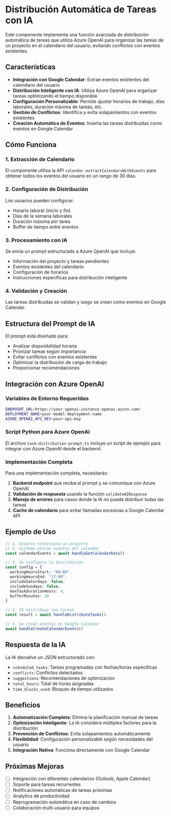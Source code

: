 # Distribución Automática de Tareas con IA

Este componente implementa una función avanzada de distribución automática de tareas que utiliza Azure OpenAI para organizar las tareas de un proyecto en el calendario del usuario, evitando conflictos con eventos existentes.

## Características

- **Integración con Google Calendar**: Extrae eventos existentes del calendario del usuario
- **Distribución Inteligente con IA**: Utiliza Azure OpenAI para organizar tareas optimizando el tiempo disponible
- **Configuración Personalizable**: Permite ajustar horarios de trabajo, días laborales, duración máxima de tareas, etc.
- **Gestión de Conflictos**: Identifica y evita solapamientos con eventos existentes
- **Creación Automática de Eventos**: Inserta las tareas distribuidas como eventos en Google Calendar

## Cómo Funciona

### 1. Extracción de Calendario
El componente utiliza la API `calendar.extractCalendarsWithEvents` para obtener todos los eventos del usuario en un rango de 30 días.

### 2. Configuración de Distribución
Los usuarios pueden configurar:
- Horario laboral (inicio y fin)
- Días de la semana laborales
- Duración máxima por tarea
- Buffer de tiempo entre eventos

### 3. Procesamiento con IA
Se envía un prompt estructurado a Azure OpenAI que incluye:
- Información del proyecto y tareas pendientes
- Eventos existentes del calendario
- Configuración de horarios
- Instrucciones específicas para distribución inteligente

### 4. Validación y Creación
Las tareas distribuidas se validan y luego se crean como eventos en Google Calendar.

## Estructura del Prompt de IA

El prompt está diseñado para:
- Analizar disponibilidad horaria
- Priorizar tareas según importancia
- Evitar conflictos con eventos existentes
- Optimizar la distribución de carga de trabajo
- Proporcionar recomendaciones

## Integración con Azure OpenAI

### Variables de Entorno Requeridas
```bash
ENDPOINT_URL=https://your-openai-instance.openai.azure.com/
DEPLOYMENT_NAME=your-model-deployment-name
AZURE_OPENAI_API_KEY=your-api-key
```

### Script Python para Azure OpenAI
El archivo `task-distribution-prompt.ts` incluye un script de ejemplo para integrar con Azure OpenAI desde el backend.

### Implementación Completa
Para una implementación completa, necesitarás:

1. **Backend endpoint** que reciba el prompt y se comunique con Azure OpenAI
2. **Validación de respuesta** usando la función `validateAIResponse`
3. **Manejo de errores** para casos donde la IA no pueda distribuir todas las tareas
4. **Cache de calendario** para evitar llamadas excesivas a Google Calendar API

## Ejemplo de Uso

```typescript
// 1. Usuario selecciona un proyecto
// 2. Sistema extrae eventos del calendar
const calendarEvents = await handleGetCalendarData()

// 3. Se configura la distribución
const config = {
  workingHoursStart: "09:00",
  workingHoursEnd: "17:00",
  includeSaturdays: false,
  includeSundays: false,
  maxTaskDurationHours: 4,
  bufferMinutes: 30
}

// 4. IA distribuye las tareas
const result = await handleDistributeTasks()

// 5. Se crean eventos en Google Calendar
await handleCreateCalendarEvents()
```

## Respuesta de la IA

La IA devuelve un JSON estructurado con:
- `scheduled_tasks`: Tareas programadas con fechas/horas específicas
- `conflicts`: Conflictos detectados
- `suggestions`: Recomendaciones de optimización
- `total_hours`: Total de horas asignadas
- `time_blocks_used`: Bloques de tiempo utilizados

## Beneficios

1. **Automatización Completa**: Elimina la planificación manual de tareas
2. **Optimización Inteligente**: La IA considera múltiples factores para la distribución
3. **Prevención de Conflictos**: Evita solapamientos automáticamente
4. **Flexibilidad**: Configuración personalizable según necesidades del usuario
5. **Integración Nativa**: Funciona directamente con Google Calendar

## Próximas Mejoras

- [ ] Integración con diferentes calendarios (Outlook, Apple Calendar)
- [ ] Soporte para tareas recurrentes
- [ ] Notificaciones automáticas de tareas próximas
- [ ] Analytics de productividad
- [ ] Reprogramación automática en caso de cambios
- [ ] Colaboración multi-usuario para equipos
